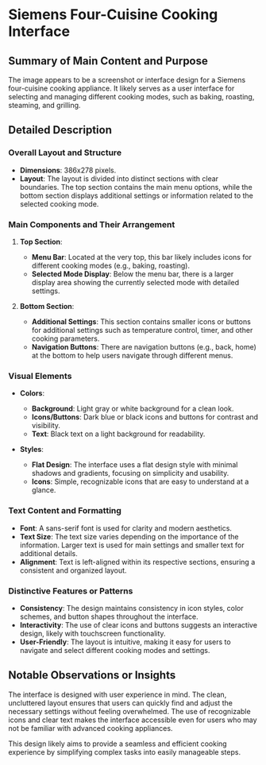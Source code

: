 # Siemens Four-Cuisine Cooking Interface

## Summary of Main Content and Purpose
The image appears to be a screenshot or interface design for a Siemens four-cuisine cooking appliance. It likely serves as a user interface for selecting and managing different cooking modes, such as baking, roasting, steaming, and grilling.

## Detailed Description

### Overall Layout and Structure
- **Dimensions**: 386x278 pixels.
- **Layout**: The layout is divided into distinct sections with clear boundaries. The top section contains the main menu options, while the bottom section displays additional settings or information related to the selected cooking mode.

### Main Components and Their Arrangement

1. **Top Section**:
   - **Menu Bar**: Located at the very top, this bar likely includes icons for different cooking modes (e.g., baking, roasting).
   - **Selected Mode Display**: Below the menu bar, there is a larger display area showing the currently selected mode with detailed settings.

2. **Bottom Section**:
   - **Additional Settings**: This section contains smaller icons or buttons for additional settings such as temperature control, timer, and other cooking parameters.
   - **Navigation Buttons**: There are navigation buttons (e.g., back, home) at the bottom to help users navigate through different menus.

### Visual Elements

- **Colors**:
  - **Background**: Light gray or white background for a clean look.
  - **Icons/Buttons**: Dark blue or black icons and buttons for contrast and visibility.
  - **Text**: Black text on a light background for readability.

- **Styles**:
  - **Flat Design**: The interface uses a flat design style with minimal shadows and gradients, focusing on simplicity and usability.
  - **Icons**: Simple, recognizable icons that are easy to understand at a glance.

### Text Content and Formatting

- **Font**: A sans-serif font is used for clarity and modern aesthetics.
- **Text Size**: The text size varies depending on the importance of the information. Larger text is used for main settings and smaller text for additional details.
- **Alignment**: Text is left-aligned within its respective sections, ensuring a consistent and organized layout.

### Distinctive Features or Patterns

- **Consistency**: The design maintains consistency in icon styles, color schemes, and button shapes throughout the interface.
- **Interactivity**: The use of clear icons and buttons suggests an interactive design, likely with touchscreen functionality.
- **User-Friendly**: The layout is intuitive, making it easy for users to navigate and select different cooking modes and settings.

## Notable Observations or Insights

The interface is designed with user experience in mind. The clean, uncluttered layout ensures that users can quickly find and adjust the necessary settings without feeling overwhelmed. The use of recognizable icons and clear text makes the interface accessible even for users who may not be familiar with advanced cooking appliances.

This design likely aims to provide a seamless and efficient cooking experience by simplifying complex tasks into easily manageable steps.